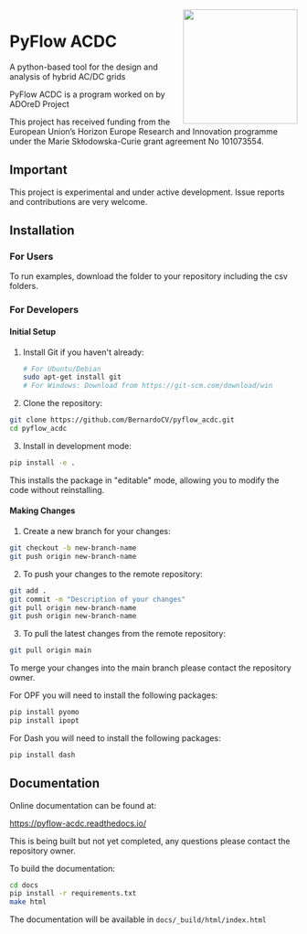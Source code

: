 <img src="https://raw.githubusercontent.com/BernardoCV/pyflow-acdc/docs/images/logo_dark.png" align="right" width="200px">

# PyFlow ACDC
A python-based tool for the design and analysis of hybrid AC/DC grids


PyFlow ACDC is a program worked on by ADOreD Project 

This project has received funding from the European Union’s  Horizon Europe 
Research and Innovation programme under the Marie Skłodowska-Curie grant 
agreement No 101073554.

## Important

This project is experimental and under active development. Issue reports and contributions are very welcome.

## Installation

### For Users
To run examples, download the folder to your repository including the csv folders.

### For Developers
#### Initial Setup
1. Install Git if you haven't already:
   ```bash
   # For Ubuntu/Debian
   sudo apt-get install git
   # For Windows: Download from https://git-scm.com/download/win
   ```

2. Clone the repository:
```bash
git clone https://github.com/BernardoCV/pyflow_acdc.git
cd pyflow_acdc
```

3. Install in development mode:
```bash
pip install -e .
```
This installs the package in "editable" mode, allowing you to modify the code without reinstalling.

#### Making Changes

1. Create a new branch for your changes:
```bash
git checkout -b new-branch-name
git push origin new-branch-name
```

2. To push your changes to the remote repository:
```bash
git add .
git commit -m "Description of your changes"
git pull origin new-branch-name
git push origin new-branch-name
```

3. To pull the latest changes from the remote repository:
```bash
git pull origin main
```

To merge your changes into the main branch please contact the repository owner.

For OPF you will need to install the following packages:
```bash
pip install pyomo
pip install ipopt

```

For Dash you will need to install the following packages:
```bash
pip install dash

```


## Documentation
Online documentation can be found at:

https://pyflow-acdc.readthedocs.io/

This is being built but not yet completed, any questions please contact the repository owner.

To build the documentation:
```bash
cd docs
pip install -r requirements.txt
make html
```

The documentation will be available in `docs/_build/html/index.html`
